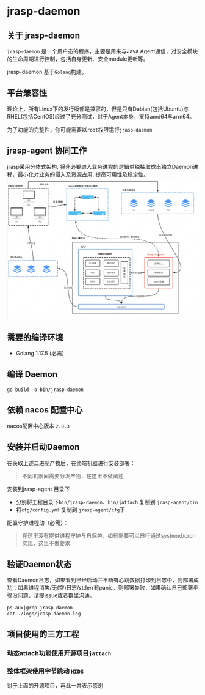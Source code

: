 
# jrasp-daemon

## 关于 jrasp-daemon

`jrasp-daemon` 是一个用户态的程序，主要是用来与Java Agent通信，对安全模块的生命周期进行控制，包括自身更新、安全module更新等。

jrasp-daemon 基于`Golang`构建。


## 平台兼容性

理论上，所有Linux下的发行版都是兼容的，但是只有Debian(包括Ubuntu)与RHEL(包括CentOS)经过了充分测试，对于Agent本身，支持amd64与arm64。

为了功能的完整性，你可能需要以`root`权限运行`jrasp-daemon`

## jrasp-agent 协同工作

jrasp采用分体式架构, 将非必要进入业务进程的逻辑单独抽取成出独立Daemon进程，最小化对业务的侵入及资源占用, 提高可用性及稳定性。
![jrasp-daemon](image/jrasp.png)

## 需要的编译环境

* Golang 1.17.5 (必需)

## 编译 Daemon

```
go build -o bin/jrasp-daemon
```

## 依赖 nacos 配置中心

nacos配置中心版本 `2.0.3`

## 安装并启动Daemon

在获取上述二进制产物后，在终端机器进行安装部署：
> 不同机器间需要分发产物，在这里不做阐述

安装到jrasp-agent 目录下
+ 分别将工程目录下`bin/jrasp-daemon`、`bin/jattach` 复制到 `jrasp-agent/bin`
+ 将`cfg/config.yml` 复制到 `jrasp-agent/cfg`下


配置守护进程动（必需）：
> 在这里没有提供进程守护与自保护，如有需要可以自行通过systemd/cron实现，这里不做要求

## 验证Daemon状态
查看Daemon日志，如果看到已经启动并不断有心跳数据打印到日志中，则部署成功；如果进程消失/无(空)日志/stderr有panic，则部署失败，如果确认自己部署步骤没问题，请提issue或者群里沟通。

```
ps aux|grep jrasp-daemon
cat ./logs/jrasp-daemon.log
```

## 项目使用的三方工程

### 动态attach功能使用开源项目`jattach`

### 整体框架使用字节跳动 `HIDS`

对于上面的开源项目，再此一并表示感谢